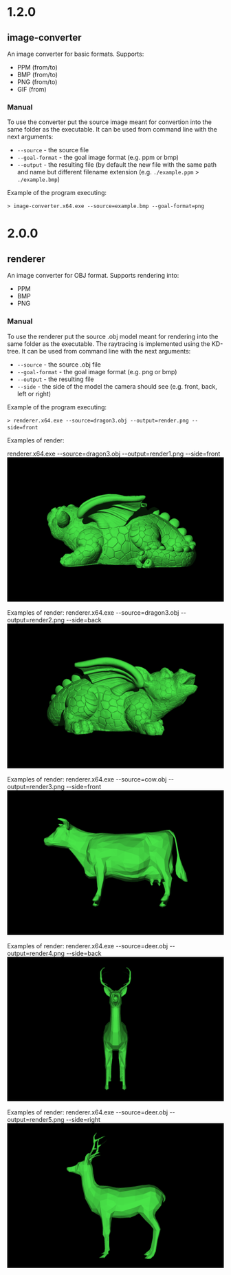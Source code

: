 # 1.2.0
## image-converter
An image converter for basic formats. Supports:
- PPM (from/to)
- BMP (from/to)
- PNG (from/to)
- GIF (from)

### Manual
To use the converter put the source image meant for convertion into the same folder as the executable. It can be used from command line with the next arguments:
- `--source` - the source file
- `--goal-format` - the goal image format (e.g. ppm or bmp)
- `--output` - the resulting file (by default the new file with the same path and name but different filename extension (e.g. `./example.ppm` > `./example.bmp`)

Example of the program executing:
```
> image-converter.x64.exe --source=example.bmp --goal-format=png
```
# 2.0.0
## renderer
An image converter for OBJ format. Supports rendering into:
- PPM
- BMP
- PNG

### Manual
To use the renderer put the source .obj model meant for rendering into the same folder as the executable. The raytracing is implemented using the KD-tree. It can be used from command line with the next arguments:
- `--source` - the source .obj file
- `--goal-format` - the goal image format (e.g. png or bmp)
- `--output` - the resulting file
- `--side` - the side of the model the camera should see (e.g. front, back, left or right)

Example of the program executing:
```
> renderer.x64.exe --source=dragon3.obj --output=render.png --side=front
```
Examples of render:

renderer.x64.exe --source=dragon3.obj --output=render1.png --side=front
![example 1](/images/render1.png)

Examples of render:
renderer.x64.exe --source=dragon3.obj --output=render2.png --side=back
![example 2](/images/render2.png)

Examples of render:
renderer.x64.exe --source=cow.obj --output=render3.png --side=front
![example 3](/images/render3.png)

Examples of render:
renderer.x64.exe --source=deer.obj --output=render4.png --side=back
![example 4](/images/render4.png)

Examples of render:
renderer.x64.exe --source=deer.obj --output=render5.png --side=right
![example 5](/images/render5.png)